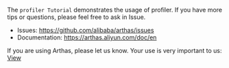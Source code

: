 
The `profiler Tutorial` demonstrates the usage of profiler. If you have more tips or questions, please feel free to ask in Issue.

* Issues: https://github.com/alibaba/arthas/issues
* Documentation: https://arthas.aliyun.com/doc/en


If you are using Arthas, please let us know. Your use is very important to us: [View](https://github.com/alibaba/arthas/issues/111)
